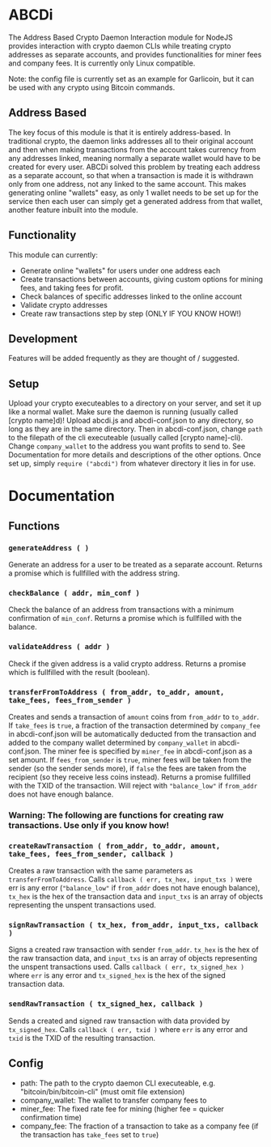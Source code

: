 # ABCDi
The Address Based Crypto Daemon Interaction module for NodeJS provides interaction with crypto daemon CLIs while treating crypto addresses as separate accounts, and provides functionalities for miner fees and company fees. It is currently only Linux compatible.

Note: the config file is currently set as an example for Garlicoin, but it can be used with any crypto using Bitcoin commands.

## Address Based
The key focus of this module is that it is entirely address-based. In traditional crypto, the daemon links addresses all to their original account and then when making transactions from the account takes currency from any addresses linked, meaning normally a separate wallet would have to be created for every user. ABCDi solved this problem by treating each address as a separate account, so that when a transaction is made it is withdrawn only from one address, not any linked to the same account. This makes generating online "wallets" easy, as only 1 wallet needs to be set up for the service then each user can simply get a generated address from that wallet, another feature inbuilt into the module.

## Functionality
This module can currently:
- Generate online "wallets" for users under one address each
- Create transactions between accounts, giving custom options for mining fees, and taking fees for profit.
- Check balances of specific addresses linked to the online account
- Validate crypto addresses
- Create raw transactions step by step (ONLY IF YOU KNOW HOW!)

## Development
Features will be added frequently as they are thought of / suggested.

## Setup
Upload your crypto executeables to a directory on your server, and set it up like a normal wallet. Make sure the daemon is running (usually called [crypto name]d)! Upload abcdi.js and abcdi-conf.json to any directory, so long as they are in the same directory. Then in abcdi-conf.json, change `path` to the filepath of the cli executeable (usually called [crypto name]-cli). Change `company_wallet` to the address you want profits to send to. See Documentation for more details and descriptions of the other options. Once set up, simply `require ("abcdi")` from whatever directory it lies in for use.

# Documentation

## Functions

### `generateAddress ( )`
Generate an address for a user to be treated as a separate account. Returns a promise which is fullfilled with the address string.

### `checkBalance ( addr, min_conf )`
Check the balance of an address from transactions with a minimum confirmation of `min_conf`. Returns a promise which is fullfilled with the balance.

### `validateAddress ( addr )`
Check if the given address is a valid crypto address. Returns a promise which is fullfilled with the result (boolean).

### `transferFromToAddress ( from_addr, to_addr, amount, take_fees, fees_from_sender )`
Creates and sends a transaction of `amount` coins from `from_addr` to `to_addr`. If `take_fees` is `true`, a fraction of the transaction determined by `company_fee` in abcdi-conf.json will be automatically deducted from the transaction and added to the company wallet determined by `company_wallet` in abcdi-conf.json. The miner fee is specified by `miner_fee` in abcdi-conf.json as a set amount. If `fees_from_sender` is `true`, miner fees will be taken from the sender (so the sender sends more), if `false` the fees are taken from the recipient (so they receive less coins instead). Returns a promise fullfilled with the TXID of the transaction. Will reject with `"balance_low"` if `from_addr` does not have enough balance.

### Warning: The following are functions for creating raw transactions. Use only if you know how!

### `createRawTransaction ( from_addr, to_addr, amount, take_fees, fees_from_sender, callback )`
Creates a raw transaction with the same parameters as `transferFromToAddress`. Calls `callback ( err, tx_hex, input_txs )` were err is any error (`"balance_low"` if `from_addr` does not have enough balance), `tx_hex` is the hex of the transaction data and `input_txs` is an array of objects representing the unspent transactions used.

### `signRawTransaction ( tx_hex, from_addr, input_txs, callback )`
Signs a created raw transaction with sender `from_addr`. `tx_hex` is the hex of the raw transaction data, and `input_txs` is an array of objects representing the unspent transactions used. Calls `callback ( err, tx_signed_hex )` where `err` is any error and `tx_signed_hex` is the hex of the signed transaction data.

### `sendRawTransaction ( tx_signed_hex, callback )`
Sends a created and signed raw transaction with data provided by `tx_signed_hex`. Calls `callback ( err, txid )` where `err` is any error and `txid` is the TXID of the resulting transaction.

## Config
- path: The path to the crypto daemon CLI executeable, e.g. "bitcoin/bin/bitcoin-cli" (must omit file extension)
- company_wallet: The wallet to transfer company fees to
- miner_fee: The fixed rate fee for mining (higher fee = quicker confirmation time)
- company_fee: The fraction of a transaction to take as a company fee (if the transaction has `take_fees` set to `true`)
